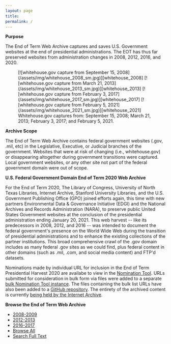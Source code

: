 ```yaml
---
layout: page
title: 
permalink: /
---
```


**Purpose**

The End of Term Web Archive captures and saves U.S. Government websites at the end of
presidential administrations. The EOT has thus far preserved websites from
administration changes in 2008, 2012, 2016, and 2020.

<figure class="third">
  <span markdown="1">
   [![whitehouse.gov capture from September 15, 2008](/assets/img/whitehouse_2008_sm.jpg)][whitehouse_2008]
   [![whitehouse.gov capture from March 21, 2013](/assets/img/whitehouse_2013_sm.jpg)][whitehouse_2013]
   [![whitehouse.gov capture from February 3, 2017](/assets/img/whitehouse_2017_sm.jpg)][whitehouse_2017]
   [![whitehouse.gov capture from February 5, 2021](/assets/img/whitehouse_2021_sm.jpg)][whitehouse_2021]
  </span>
  <figcaption>Whitehouse.gov captures from: September 15, 2008; March 21, 2013; February 3, 2017; and February 5, 2021.</figcaption>
</figure>


**Archive Scope**

The End of Term Web Archive contains federal government websites (.gov, .mil, etc) in the
Legislative, Executive, or Judicial branches of the government. Websites that were at risk of
changing (i.e., whitehouse.gov) or disappearing altogether during government transitions were
captured. Local government websites, or any other site not part of the federal government domain
were out of scope.

**U.S. Federal Government Domain End of Term 2020 Web Archive**

For the End of Term 2020, The Library of Congress, University of North Texas Libraries,
Internet Archive, Stanford University Libraries, and the U.S. Government Publishing Office (GPO)
joined efforts again, this time with new partners Environmental Data & Governance Initiative
(EDGI) and the National Archives and Records Administration (NARA),
to preserve public United States Government
websites at the conclusion of the presidential administration ending January 20, 2021. This web
harvest -- like its predecessors in 2008, 2012, and 2016 -- was intended to document the federal
government's presence on the World Wide Web during the transition of presidential
administrations and to enhance the existing collections of the partner institutions.
This broad comprehensive crawl of the .gov domain includes as many federal .gov sites as we
could find, plus federal content in other domains (such as .mil, .com, and social media content)
and FTP'd datasets.

Nominations made by individual URL for inclusion in the End of Term Presidential Harvest 2020
are availabe to view in the [Nomination Tool][human_nominated].
URLs submitted for consideration in bulk form via files were added to a separate
[bulk Nomination Tool instance][bulk_nominated]. The files containing the bulk list URLs
have also been added to a [GitHub repository][eot2020_github]. The entirety of the archived
content is currently [being held by the Internet Archive][eot2020_crawls].

**Browse the End of Term Web Archive**

* [2008-2009][eot_2008]
* [2012-2013][eot_2012]
* [2016-2017][eot_2016]
* [Browse All][eot_all]
* [Search Full Text][eot_full_text]

[whitehouse_2008]: https://web.archive.org/web/20080915222725/whitehouse.gov/
[whitehouse_2013]: https://web.archive.org/web/20130321060955/http://www.whitehouse.gov/
[whitehouse_2017]: https://web.archive.org/web/20170223093706/http://whitehouse.gov/
[whitehouse_2021]: https://web.archive.org/web/20210205010409/https://www.whitehouse.gov/
[eot_2008]: http://eotarchive.cdlib.org/search?f1-administration=2008
[eot_2012]: http://eotarchive.cdlib.org/search?f1-administration=2012
[eot_2016]: http://eotarchive.cdlib.org/search?f1-administration=2016
[eot_all]: http://eotarchive.cdlib.org/search?browse-all=yes
[eot_full_text]: http://eot.us.archive.org/search/
[human_nominated]: https://digital2.library.unt.edu/nomination/eth2020/
[bulk_nominated]: https://digital2.library.unt.edu/nomination/eth2020_bulk/
[eot2020_github]: https://github.com/end-of-term/eot2020/
[eot2020_crawls]: https://archive.org/details/EndOfTerm2020WebCrawls
